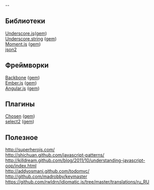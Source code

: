 --
## Библиотеки

[Underscore.js](http://underscorejs.org/)([gem](http://github.com/rweng/underscore-rails))<br>
[Underscore.string](http://epeli.github.com/underscore.string/) ([gem](https://github.com/jaimie-van-santen/underscore-string-rails))<br>
[Moment.js](http://momentjs.com/) ([gem](http://github.com/derekprior/momentjs-rails))<br>
[json2](https://github.com/douglascrockford/JSON-js)<br>

## Фреймворки

[Backbone](http://backbonejs.org/) ([gem](http://github.com/codebrew/backbone-rails))<br>
[Ember.js](http://emberjs.com/) ([gem](https://github.com/emberjs/ember-rails))<br>
[Angular.js](http://angularjs.org/) ([gem](https://github.com/hiravgandhi/angularjs-rails))<br>

## Плагины

[Chosen](http://harvesthq.github.com/chosen/) ([gem](http://github.com/tsechingho/chosen-rails))<br>
[select2](http://ivaynberg.github.com/select2/) ([gem](https://github.com/argerim/select2-rails))<br>

## Полезное

http://superherojs.com/<br>
http://shichuan.github.com/javascript-patterns/<br>
http://killdream.github.com/blog/2011/10/understanding-javascript-oop/index.html<br>
http://addyosmani.github.com/todomvc/<br>
http://github.com/madrobby/keymaster<br>
https://github.com/rwldrn/idiomatic.js/tree/master/translations/ru_RU<br>